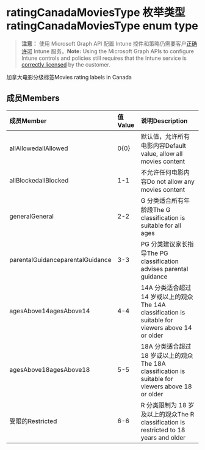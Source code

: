 # <a name="ratingcanadamoviestype-enum-type"></a><span data-ttu-id="0f28c-101">ratingCanadaMoviesType 枚举类型</span><span class="sxs-lookup"><span data-stu-id="0f28c-101">ratingCanadaMoviesType enum type</span></span>

> <span data-ttu-id="0f28c-102">**注意：** 使用 Microsoft Graph API 配置 Intune 控件和策略仍需要客户[正确许可](https://go.microsoft.com/fwlink/?linkid=839381) Intune 服务。</span><span class="sxs-lookup"><span data-stu-id="0f28c-102">**Note:** Using the Microsoft Graph APIs to configure Intune controls and policies still requires that the Intune service is [correctly licensed](https://go.microsoft.com/fwlink/?linkid=839381) by the customer.</span></span>

<span data-ttu-id="0f28c-103">加拿大电影分级标签</span><span class="sxs-lookup"><span data-stu-id="0f28c-103">Movies rating labels in Canada</span></span>
## <a name="members"></a><span data-ttu-id="0f28c-104">成员</span><span class="sxs-lookup"><span data-stu-id="0f28c-104">Members</span></span>
|<span data-ttu-id="0f28c-105">成员</span><span class="sxs-lookup"><span data-stu-id="0f28c-105">Member</span></span>|<span data-ttu-id="0f28c-106">值</span><span class="sxs-lookup"><span data-stu-id="0f28c-106">Value</span></span>|<span data-ttu-id="0f28c-107">说明</span><span class="sxs-lookup"><span data-stu-id="0f28c-107">Description</span></span>|
|:---|:---|:---|
|<span data-ttu-id="0f28c-108">allAllowed</span><span class="sxs-lookup"><span data-stu-id="0f28c-108">allAllowed</span></span>|<span data-ttu-id="0f28c-109">0</span><span class="sxs-lookup"><span data-stu-id="0f28c-109">{0}</span></span>|<span data-ttu-id="0f28c-110">默认值，允许所有电影内容</span><span class="sxs-lookup"><span data-stu-id="0f28c-110">Default value, allow all movies content</span></span>|
|<span data-ttu-id="0f28c-111">allBlocked</span><span class="sxs-lookup"><span data-stu-id="0f28c-111">allBlocked</span></span>|<span data-ttu-id="0f28c-112">1</span><span class="sxs-lookup"><span data-stu-id="0f28c-112">-1</span></span>|<span data-ttu-id="0f28c-113">不允许任何电影内容</span><span class="sxs-lookup"><span data-stu-id="0f28c-113">Do not allow any movies content</span></span>|
|<span data-ttu-id="0f28c-114">general</span><span class="sxs-lookup"><span data-stu-id="0f28c-114">General</span></span>|<span data-ttu-id="0f28c-115">2</span><span class="sxs-lookup"><span data-stu-id="0f28c-115">-2</span></span>|<span data-ttu-id="0f28c-116">G 分类适合所有年龄段</span><span class="sxs-lookup"><span data-stu-id="0f28c-116">The G classification is suitable for all ages</span></span>|
|<span data-ttu-id="0f28c-117">parentalGuidance</span><span class="sxs-lookup"><span data-stu-id="0f28c-117">parentalGuidance</span></span>|<span data-ttu-id="0f28c-118">3</span><span class="sxs-lookup"><span data-stu-id="0f28c-118">-3</span></span>|<span data-ttu-id="0f28c-119">PG 分类建议家长指导</span><span class="sxs-lookup"><span data-stu-id="0f28c-119">The PG classification advises parental guidance</span></span>|
|<span data-ttu-id="0f28c-120">agesAbove14</span><span class="sxs-lookup"><span data-stu-id="0f28c-120">agesAbove14</span></span>|<span data-ttu-id="0f28c-121">4</span><span class="sxs-lookup"><span data-stu-id="0f28c-121">-4</span></span>|<span data-ttu-id="0f28c-122">14A 分类适合超过 14 岁或以上的观众</span><span class="sxs-lookup"><span data-stu-id="0f28c-122">The 14A classification is suitable for viewers above 14 or older</span></span>|
|<span data-ttu-id="0f28c-123">agesAbove18</span><span class="sxs-lookup"><span data-stu-id="0f28c-123">agesAbove18</span></span>|<span data-ttu-id="0f28c-124">5</span><span class="sxs-lookup"><span data-stu-id="0f28c-124">-5</span></span>|<span data-ttu-id="0f28c-125">18A 分类适合超过 18 岁或以上的观众</span><span class="sxs-lookup"><span data-stu-id="0f28c-125">The 18A classification is suitable for viewers above 18 or older</span></span>|
|<span data-ttu-id="0f28c-126">受限的</span><span class="sxs-lookup"><span data-stu-id="0f28c-126">Restricted</span></span>|<span data-ttu-id="0f28c-127">6</span><span class="sxs-lookup"><span data-stu-id="0f28c-127">-6</span></span>|<span data-ttu-id="0f28c-128">R 分类限制为 18 岁及以上的观众</span><span class="sxs-lookup"><span data-stu-id="0f28c-128">The R classification is restricted to 18 years and older</span></span>|









